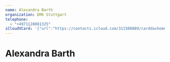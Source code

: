 ```yaml
---
name: Alexandra Barth
organization: DRK Stuttgart
telephone:
  - "+4971128081325"
iCloudVCard: '{"url":"https://contacts.icloud.com/311500889/carddavhome/card/4834522D-E6DB-4A59-9F2B-7108215113E1.vcf","etag":"\"kmfhab0q\"","data":"BEGIN:VCARD\r\nVERSION:3.0\r\nFN:\r\nN:Barth;Alexandra;;;\r\nUID:C161F993-7D99-4596-8D85-D1B14A12F9FF\r\nPRODID:-//Apple Inc.//iOS 12.1.2//EN\r\nREV:2025-04-03T22:19:03Z\r\nORG:DRK Stuttgart;\r\nTEL:+4971128081325\r\nEND:VCARD"}'
---
```

# Alexandra Barth